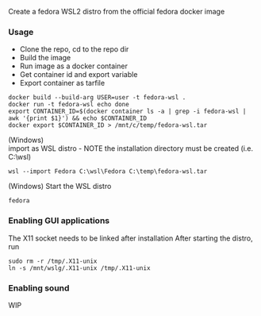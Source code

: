 Create a fedora WSL2 distro from the official fedora docker image


### Usage

- Clone the repo, cd to the repo dir
- Build the image
- Run image as a docker container
- Get container id and export variable
- Export container as tarfile

```
docker build --build-arg USER=user -t fedora-wsl .
docker run -t fedora-wsl echo done
export CONTAINER_ID=$(docker container ls -a | grep -i fedora-wsl | awk '{print $1}') && echo $CONTAINER_ID
docker export $CONTAINER_ID > /mnt/c/temp/fedora-wsl.tar
```


(Windows)<br> import as WSL distro - NOTE the installation directory must be created (i.e. C:\wsl)
```
wsl --import Fedora C:\wsl\Fedora C:\temp\fedora-wsl.tar
```

(Windows) Start the WSL distro
```
fedora
```


### Enabling GUI applications
The X11 socket needs to be linked after installation
After starting the distro, run

```
sudo rm -r /tmp/.X11-unix
ln -s /mnt/wslg/.X11-unix /tmp/.X11-unix
```


### Enabling sound
WIP